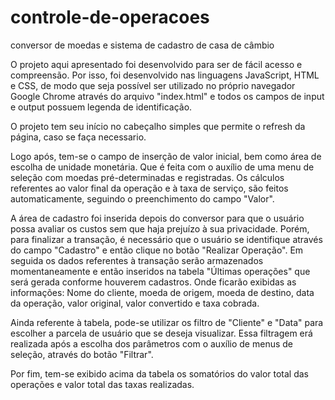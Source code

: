 # controle-de-operacoes
conversor de moedas e sistema de cadastro de casa de câmbio

O projeto aqui apresentado foi desenvolvido para ser de fácil acesso e compreensão.
Por isso, foi desenvolvido nas linguagens JavaScript, HTML e CSS, de modo que seja possível ser utilizado no próprio navegador Google Chrome através do arquivo "index.html" e todos os campos de input e output possuem legenda de identificação.

O projeto tem seu início no cabeçalho simples que permite o refresh da página, caso se faça necessario.

Logo após, tem-se o campo de inserção de valor inicial, bem como área de escolha de unidade monetária. Que é feita com o auxílio de uma menu de seleção com moedas pré-determinadas e registradas.
Os cálculos referentes ao valor final da operação e à taxa de serviço, são feitos automaticamente, seguindo o preenchimento do campo "Valor".

A área de cadastro foi inserida depois do conversor para que o usuário possa avaliar os custos sem que haja prejuízo à sua privacidade.
Porém, para finalizar a transação, é necessário que o usuário se identifique através do campo "Cadastro" e então clique no botão "Realizar Operação".
Em seguida os dados referentes à transação serão armazenados momentaneamente e então inseridos na tabela "Últimas operações" que será gerada conforme houverem cadastros.
Onde ficarão exibidas as informações: Nome do cliente, moeda de origem, moeda de destino, data da operação, valor original, valor convertido e taxa cobrada.

Ainda referente à tabela, pode-se utilizar os filtro de "Cliente" e "Data" para escolher a parcela de usuário que se deseja visualizar. 
Essa filtragem erá realizada após a escolha dos parâmetros com o auxílio de menus de seleção, através do botão "Filtrar".

Por fim, tem-se exibido acima da tabela os somatórios do valor total das operações e valor total das taxas realizadas.
